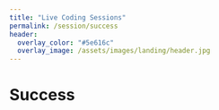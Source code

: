 ```yaml
---
title: "Live Coding Sessions"
permalink: /session/success
header:
  overlay_color: "#5e616c"
  overlay_image: /assets/images/landing/header.jpg
---
```

# Success
